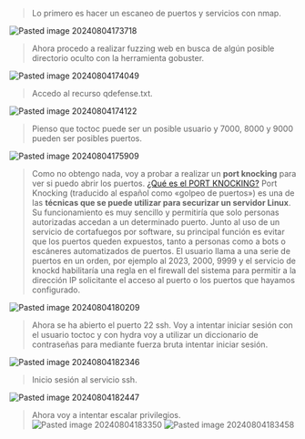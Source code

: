 >Lo primero es hacer un escaneo de puertos y servicios con nmap.

![Pasted image 20240804173718](https://github.com/user-attachments/assets/40eb51fc-fa86-416c-94f5-58219d4e5247)
>Ahora procedo a realizar fuzzing web en busca de algún posible directorio oculto con la herramienta gobuster.

![Pasted image 20240804174049](https://github.com/user-attachments/assets/7ebda538-9ac6-4593-b030-c853fb38911d)
>Accedo al recurso qdefense.txt.

![Pasted image 20240804174122](https://github.com/user-attachments/assets/80e94b86-fb68-49e4-883c-647f97ed94c7)
>Pienso que toctoc puede ser un posible usuario y 7000, 8000 y 9000 pueden ser posibles puertos.

![Pasted image 20240804175909](https://github.com/user-attachments/assets/471d6aa4-bc4c-4722-ab1d-0e916133fce1)
>Como no obtengo nada, voy a probar a realizar un **port knocking** para ver si puedo abrir los puertos.
>[¿Qué es el PORT KNOCKING?](https://www.evaristogz.com/configurar-port-knocking-knock-ssh/)
>Port Knocking (traducido al español como «golpeo de puertos») es una de las **técnicas que se puede utilizar para securizar un servidor Linux**. Su funcionamiento es muy sencillo y permitiría que solo personas autorizadas accedan a un determinado puerto.
>Junto al uso de un servicio de cortafuegos por software, su principal función es evitar que los puertos queden expuestos, tanto a personas como a bots o escáneres automatizados de puertos.
>El usuario llama a una serie de puertos en un orden, por ejemplo al 2023, 2000, 9999 y el servicio de knockd habilitaría una regla en el firewall del sistema para permitir a la dirección IP solicitante el acceso al puerto o los puertos que hayamos configurado.

![Pasted image 20240804180209](https://github.com/user-attachments/assets/719084ad-d3e5-4ae0-b8ab-57a8aa7d88e5)
>Ahora se ha abierto el puerto 22 ssh.
>Voy a intentar iniciar sesión con el usuario toctoc y con hydra voy a utilizar un diccionario de contraseñas para mediante fuerza bruta intentar iniciar sesión.

![Pasted image 20240804182346](https://github.com/user-attachments/assets/ae681e8f-a4dd-4a64-9f71-eab9a5708853)
>Inicio sesión al servicio ssh.

![Pasted image 20240804182447](https://github.com/user-attachments/assets/a97e1d62-87aa-4856-9c09-6dbc0be428ce)
>Ahora voy a intentar escalar privilegios.
![Pasted image 20240804183350](https://github.com/user-attachments/assets/02dec558-09c6-4d35-9df9-614ef64e82e5)
![Pasted image 20240804183458](https://github.com/user-attachments/assets/99961515-10ef-473d-a3c1-5e4b730a1905)
